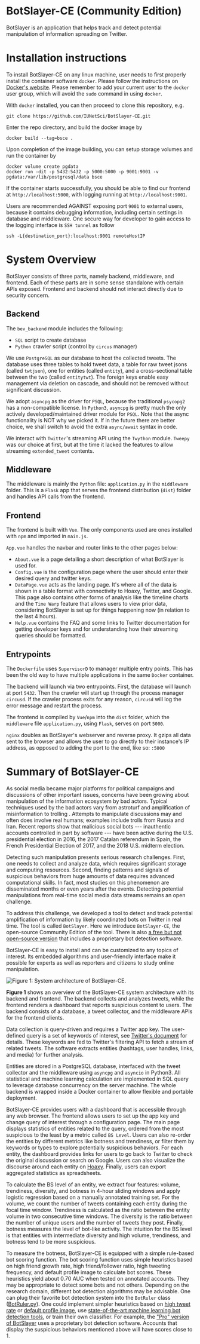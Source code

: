 # BotSlayer-CE (Community Edition)

BotSlayer is an application that helps track and detect potential manipulation of information spreading on Twitter.

# Installation instructions

To install BotSlayer-CE on any linux machine, user needs to first properly install the container software `docker`. Please follow the instructions on [Docker's website](https://docs.docker.com/install/). Please remember to add your current user to the `docker` user group, which will avoid the `sudo` command in using `docker`. 

With `docker` installed, you can then proceed to clone this repository, e.g.

    git clone https://github.com/IUNetSci/BotSlayer-CE.git

Enter the repo directory, and build the docker image by

    docker build --tag=bsce .
    
Upon completion of the image building, you can setup storage volumes and run the container by

    docker volume create pgdata
    docker run -dit -p 5432:5432 -p 5000:5000 -p 9001:9001 -v pgdata:/var/lib/postgresql/data bsce
    
If the container starts successfully, you should be able to find our frontend at `http://localhost:5000`, with logging running at `http://localhost:9001`.

Users are recommended AGAINST exposing port `9001` to external users, because it contains debugging information, including certain settings in database and middleware. One secure way for developer to gain access to the logging interface is `SSH tunnel` as follow

    ssh -L{destination_port}:localhost:9001 remoteHostIP

# System Overview

BotSlayer consists of three parts, namely backend, middleware, and frontend. Each of these parts
are in some sense standalone with certain APIs exposed. Frontend and backend should not interact
directly due to security concern.

## Backend

The `bev_backend` module includes the following:

- `SQL` script to create database
- `Python` crawler script (control by `circus` manager)

We use `PostgreSQL` as our database to host the collected tweets. The database uses three tables to hold
tweet data, a table for raw tweet jsons (called `twtjson`), one for entities (called `entity`), and a
cross-sectional table between the two (called `entitytwt`). The foreign keys enable easy management via
deletion on cascade, and should not be removed without significant discussion.

We adopt `asyncpg` as the driver for `PSQL`, because the traditional `psycopg2` has a non-compatible license.
In `Python3`, `asyncpg` is pretty much the only actively developed/maintained driver module for `PSQL`.
Note that the async functionality is NOT why we picked it. If in the future there are better choice, we shall
switch to avoid the extra `async/await` syntax in code.

We interact with `Twitter`'s streaming API using the `Twython` module. `Tweepy` was our choice at first, but
at the time it lacked the features to allow streaming `extended_tweet` contents.

## Middleware

The middleware is mainly the `Python` file: `application.py` in the `middleware` folder. This is a `Flask` app that serves the frontend distribution (`dist`) folder and handles API calls from the frontend.

## Frontend

The frontend is built with `Vue`. The only components used are ones installed with `npm` and imported in `main.js`.

`App.vue` handles the navbar and router links to the other pages below:

 - `About.vue` is a page detailing a short description of what BotSlayer is used for.
 - `Config.vue` is the configuration page where the user should enter their desired query and twitter keys.
 - `DataPage.vue` acts as the landing page. It's where all of the data is shown in a table format with connectivity to Hoaxy, Twitter, and Google. This page also contains other forms of analysis like the timeline charts and the `Time Warp` feature that allows users to view prior data, considering BotSlayer is set up for things happening now (in relation to the last 4 hours).
 - `Help.vue` contains the FAQ and some links to Twitter documentation for getting developer keys and for understanding how their streaming queries should be formatted.

## Entrypoints

The `Dockerfile` uses `SupervisorD` to manager multiple entry points.
This has been the old way to have multiple applications in the same
`Docker` container.

The backend will launch via two entrypoints. First, the database will
launch at port `5432`. Then the crawler will start up through the
process manager `circusd`. If the crawler process exits for any reason,
`circusd` will log the error message and restart the process.

The frontend is compiled by `Vue`/`npm` into the `dist` folder, which the `middleware` file `application.py`, using `Flask`, serves on port `5000`.

`nginx` doubles as BotSlayer's webserver and reverse proxy.
It gzips all data sent to the browser and allows the user to go directly to their instance's IP address, as opposed to adding the port to the end, like so: `:5000`

# Summary of BotSlayer-CE

As social media became major platforms for political campaigns and discussions of other important issues, concerns have been growing about manipulation of the information ecosystem by bad actors.
Typical techniques used by the bad actors vary from astroturf and amplification of misinformation to trolling .
Attempts to manipulate discussions may and often does involve real humans; examples include trolls from Russia and Iran.
Recent reports show that malicious social bots --- inauthentic accounts controlled in part by software --- have been active during the U.S. presidential election in 2016, the 2017 Catalan referendum in Spain, the French Presidential Election of 2017, and the 2018 U.S. midterm election.

Detecting such manipulation presents serious research challenges. 
First, one needs to collect and analyze data, which requires significant storage and computing resources.
Second, finding patterns and signals of suspicious behaviors from huge amounts of data requires advanced computational skills.
In fact, most studies on this phenomenon are disseminated months or even years after the events.
Detecting potential manipulations from real-time social media data streams remains an open challenge.

To address this challenge, we developed a tool to detect and track potential amplification of information by likely coordinated bots on Twitter in real time.
The tool is called `BotSlayer`. Here we introduce `BotSlayer-CE`, the open-source Community Edition of the tool. There is also [a free but not open-source version](https://osome.iuni.iu.edu/tools/botslayer) that includes a proprietary bot detection software.

BotSlayer-CE is easy to install and can be customized to any topics of interest.
Its embedded algorithms and user-friendly interface make it possible for experts as well as reporters and citizens to study online manipulation. 

![Figure 1: System architecture of BotSlayer-CE.](system_design.png)

**Figure 1** shows an overview of the BotSlayer-CE system architecture with its backend and frontend.
The backend collects and analyzes tweets, while the frontend renders a dashboard that reports suspicious content to users.
The backend consists of a database, a tweet collector, and the middleware APIs for the frontend clients.

Data collection is query-driven and requires a Twitter app key.
The user-defined query is a set of keywords of interest, see [Twitter's document](https://developer.twitter.com/en/docs/tweets/filter-realtime/guides/basic-stream-parameters.html#track) for details.
These keywords are fed to Twitter's filtering API to fetch a stream of related tweets. The software extracts entities (hashtags, user handles, links, and media) for further analysis. 

Entities are stored in a PostgreSQL database, interfaced with the tweet collector and the middleware using `asyncpg` and `asyncio` in Python3.
All statistical and machine learning calculation are implemented in SQL query to leverage database concurrency on the server machine.
The whole backend is wrapped inside a Docker container to allow flexible and portable deployment.

BotSlayer-CE provides users with a dashboard that is accessible through any web browser.
The frontend allows users to set up the app key and change query of interest through a configuration page. 
The main page displays statistics of entities related to the query, ordered from the most suspicious to the least by a metric called `BS Level`.
Users can also re-order the entities by different metrics like botness and trendiness, or filter them by keywords or types to explore potentially suspicious behaviors.
For each entity, the dashboard provides links for users to go back to Twitter to check the original discussion or search on Google.
Users can also visualize the discourse around each entity on [Hoaxy](https://hoaxy.iuni.iu.edu/).
Finally, users can export aggregated statistics as spreadsheets.

To calculate the BS level of an entity, we extract four features: volume, trendiness, diversity, and botness in 4-hour sliding windows and apply logistic regression based on a manually annotated training set.
For the volume, we count the number of tweets containing each entity during the focal time window.
Trendiness is calculated as the ratio between the entity volume in two consecutive time windows.
The diversity is the ratio between the number of unique users and the number of tweets they post.
Finally, botness measures the level of bot-like activity.
The intuition for the BS level is that entities with intermediate diversity and high volume, trendiness, and botness tend to be more suspicious.

To measure the botness, BotSlayer-CE is equipped with a simple rule-based bot scoring function.
The bot scoring function uses simple heuristics based on high friend growth rate, high friend/follower ratio, high tweeting frequency, and default profile image to calculate bot scores. These heuristics yield about 0.70 AUC when tested on annotated accounts. They may be appropriate to detect some bots and not others. Depending on the research domain, different bot detection algorithms may be advisable. One can plug their favorite bot detection system into the `BotRuler` class ([BotRuler.py](https://github.com/IUNetSci/BotSlayer-CE/blob/master/backend/bev_backend/bev_backend/crawler/BotRuler.py)). One could implement simpler heuristics based on [high tweet rate](https://arxiv.org/abs/1606.06356) or [default profile image](https://arxiv.org/abs/1507.07109), use [state-of-the-art machine learning bot detection tools](https://botometer.iuni.iu.edu/), or train their own classifier. For example, the ["Pro" version of BotSlayer](https://osome.iuni.iu.edu/tools/botslayer/) uses a proprietary bot detection software. 
Accounts that display the suspicious behaviors mentioned above will have scores close to 1.
